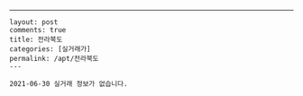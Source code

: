 ---
    layout: post
    comments: true
    title: 전라북도
    categories: [실거래가]
    permalink: /apt/전라북도
    ---

    2021-06-30 실거래 정보가 없습니다.

    